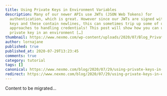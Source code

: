 ```yaml
---
title: Using Private Keys in Environment Variables
description: Many of our newer APIs use JWTs (JSON Web Tokens) for
  authentication, which is great. However since our JWTs are signed with private
  keys and these contain newlines, this can sometimes trip up some of our usual
  approaches to handling credentials! This post will show how you can use a
  private key in an environment […]
thumbnail: https://www.nexmo.com/wp-content/uploads/2020/07/Blog_Private-Keys_Cloud-Enviorment_1200x600.png
author: lornajane
published: true
published_at: 2020-07-29T13:23:45
comments: true
category: tutorial
tags: []
canonical: https://www.nexmo.com/blog/2020/07/29/using-private-keys-in-environment-variables
redirect: https://www.nexmo.com/blog/2020/07/29/using-private-keys-in-environment-variables
---
```

Content to be migrated...